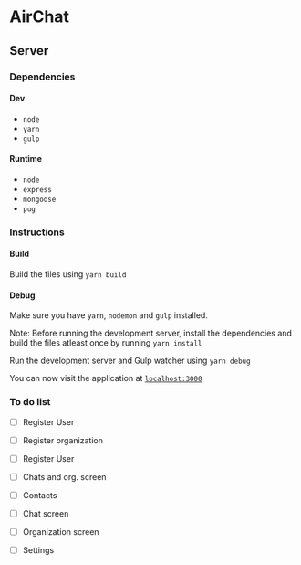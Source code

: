 # AirChat

## Server

### Dependencies

#### Dev

* `node`
* `yarn`
* `gulp`

#### Runtime

* `node`
* `express`
* `mongoose`
* `pug`

### Instructions

#### Build

Build the files using `yarn build`

#### Debug

Make sure you have `yarn`, `nodemon` and `gulp` installed.

Note: Before running the development server, install the dependencies and build the files atleast once by running `yarn install`

Run the development server and Gulp watcher using `yarn debug`

You can now visit the application at [`localhost:3000`](http://localhost:3000)

### To do list
* [ ] Register User
* [ ] Register organization
* [ ] Register User
* [ ] Chats and org. screen
* [ ] Contacts
* [ ] Chat screen
* [ ] Organization screen
* [ ] Settings 




